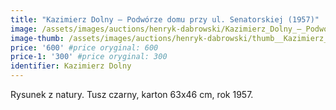 ```yaml
---
title: "Kazimierz Dolny – Podwórze domu przy ul. Senatorskiej (1957)"
image: /assets/images/auctions/henryk-dabrowski/Kazimierz_Dolny_–_Podworze_domu_przy_ul._Senatorskiej_(1957).jpg
image-thumb: /assets/images/auctions/henryk-dabrowski/thumb__Kazimierz_Dolny_–_Podworze_domu_przy_ul._Senatorskiej_(1957).jpg
price: '600' #price oryginal: 600
price-1: '300' #price oryginal: 300
identifier: Kazimierz Dolny
---
```


Rysunek z natury. Tusz czarny, karton 63x46 cm, rok 1957.